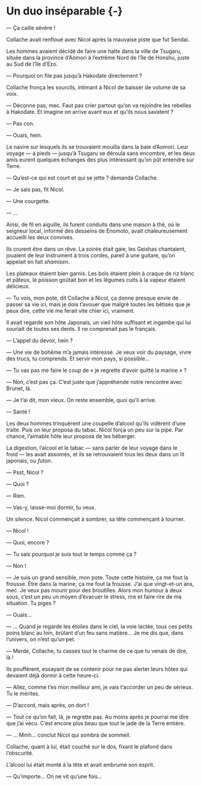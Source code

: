# Un duo inséparable {-}

— Ça caille sévère !

Collache avait renfloué avec Nicol après la mauvaise piste que fut Sendai.

Les hommes avaient décidé de faire une halte dans la ville de Tsugaru, située
dans la province d’Aomori à l’extrême Nord de l’île de Honshu, juste au Sud
de l’île d’Ezo.

— Pourquoi on file pas jusqu’à Hakodate directement ?

Collache fronça les sourcils, intimant à Nicol de baisser de volume de sa voix.

— Déconne pas, mec. Faut pas crier partout qu’on va rejoindre les rebelles à
Hakodate. Et imagine on arrive avant eux et qu’ils nous savatent ?

— Pas con.

— Ouais, hein.

Le navire sur lesquels ils se trouvaient mouilla dans la baie d’Aomori. Leur
voyage — à pieds — jusqu’à Tsugaru se déroula sans encombre, et les deux amis
eurent quelques échanges des plus intéressant qu’on pût entendre sur Terre.

— Qu’est-ce qui est court et qui se jette ? demanda Collache.

— Je sais pas, fit Nicol.

— Une courgette.

— …

Ainsi, de fil en aiguille, ils furent conduits dans une maison à thé, où le
seigneur local, informé des desseins de Enomoto, avait chaleureusement
accueilli les deux convives.

Ils crurent être dans un rêve. La soirée était gaie, les Geishas chantaient,
jouaient de leur instrument à trois cordes, pareil à une guitare, qu’on
appelait en fait *shamisen*.

Les plateaux étaient bien garnis. Les bols étaient plein à craque de riz blanc
et pâteux, le poisson goûtait bon et les légumes cuits à la vapeur étaient
délicieux.

— Tu vois, mon pote, dit Collache à Nicol, ça donne presque envie de passer
sa vie ici, mais je dois t’avouer que malgré toutes les bêtises que je peux
dire, cette vie me ferait vite chier ici, vraiment.

Il avait regardé son hôte Japonais, un vieil hôte suffisant et ingambe qui lui
souriait de toutes ses dents. Il ne comprenait pas le français.

— L’appel du devoir, hein ?

— Une vie de bohême m’a jamais intéressé. Je veux voir du paysage, vivre des
trucs, tu comprends. Et servir mon pays, si possible…

— Tu vas pas me faire le coup de « je regrette d’avoir quitté la marine » ?

— Non, c’est pas ça. C’est juste que j’appréhende notre rencontre avec Brunet,
là.

— Je t’ai dit, mon vieux. On reste ensemble, quoi qu’il arrive.

— Santé !

Les deux hommes trinquèrent une coupelle d’alcool qu’ils vidèrent d’une traite.
Puis on leur proposa du tabac. Nicol força un peu sur la pipe. Par chance,
l’aimable hôte leur proposa de les héberger.

La digestion, l’alcool et le tabac — sans parler de leur voyage dans le froid —
les avait assomés, et ils se retrouvaient tous les deux dans un lit japonais,
ou *futon*.

— Psst, Nicol ?

— Quoi ?

— Rien.

— Vas-y, laisse-moi dormir, tu veux.

Un silence. Nicol commençait à sombrer, sa tête commençant à tourner.

— Nicol !

— Quoi, encore ?

— Tu sais pourquoi je suis tout le temps comme ça ?

— Non !

— Je suis un grand sensible, mon pote. Toute cette histoire, ça me fout la
frousse. Être dans la marine, ça me fout la frousse. J’ai que vingt-et-un ans,
mec. Je veux pas mourir pour des broutilles. Alors mon humour à deux sous,
c’est un peu un moyen d’évacuer le stress, rire et faire rire de ma situation.
Tu piges ?

— Ouais…

— … Quand je regarde les étoiles dans le ciel, la voie lactée, tous ces
petits poins blanc au loin, brûlant d’un feu sans matière… Je me dis que, dans
l’univers, on n’est qu’un pet.

— Merde, Collache, tu casses tout le charme de ce que tu venais de dire, là !

Ils pouffèrent, essayant de se contenir pour ne pas alerter leurs hôtes qui
devaient déjà dormir à cette heure-ci.

— Allez, comme t’es mon meilleur ami, je vais t’accorder un peu de sérieux. Tu
le mérites.

— D’accord, mais après, on dort !

— Tout ce qu’on fait, là, je regrette pas. Au moins après je pourrai me dire
que j’ai vécu. C’est encore plus beau que tout le jade de la Terre entière.

— … Mmh… conclut Nicol qui sombra de sommeil.

Collache, quant à lui, était couché sur le dos, fixant le plafond dans
l’obscurité.

L’alcool lui était monté à la tête et avait embrumé son esprit.

— Qu’importe… On ne vit qu’une fois…
